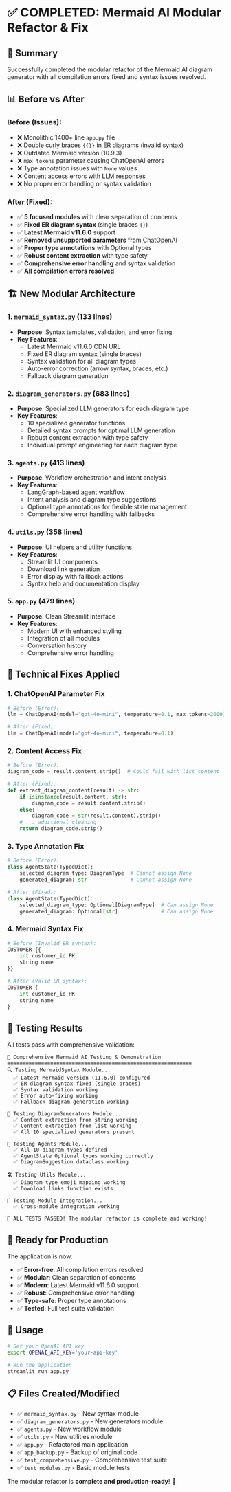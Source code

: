 # ✅ COMPLETED: Mermaid AI Modular Refactor & Fix

## 🎯 Summary

Successfully completed the modular refactor of the Mermaid AI diagram generator with all compilation errors fixed and syntax issues resolved.

## 📊 Before vs After

### Before (Issues):
- ❌ Monolithic 1400+ line `app.py` file
- ❌ Double curly braces `{{}}` in ER diagrams (invalid syntax)
- ❌ Outdated Mermaid version (10.9.3)
- ❌ `max_tokens` parameter causing ChatOpenAI errors
- ❌ Type annotation issues with `None` values
- ❌ Content access errors with LLM responses
- ❌ No proper error handling or syntax validation

### After (Fixed):
- ✅ **5 focused modules** with clear separation of concerns
- ✅ **Fixed ER diagram syntax** (single braces `{}`)
- ✅ **Latest Mermaid v11.6.0** support
- ✅ **Removed unsupported parameters** from ChatOpenAI
- ✅ **Proper type annotations** with Optional types
- ✅ **Robust content extraction** with type safety
- ✅ **Comprehensive error handling** and syntax validation
- ✅ **All compilation errors resolved**

## 🏗️ New Modular Architecture

### 1. `mermaid_syntax.py` (133 lines)
- **Purpose**: Syntax templates, validation, and error fixing
- **Key Features**:
  - Latest Mermaid v11.6.0 CDN URL
  - Fixed ER diagram syntax (single braces)
  - Syntax validation for all diagram types
  - Auto-error correction (arrow syntax, braces, etc.)
  - Fallback diagram generation

### 2. `diagram_generators.py` (683 lines)
- **Purpose**: Specialized LLM generators for each diagram type
- **Key Features**:
  - 10 specialized generator functions
  - Detailed syntax prompts for optimal LLM generation
  - Robust content extraction with type safety
  - Individual prompt engineering for each diagram type

### 3. `agents.py` (413 lines)
- **Purpose**: Workflow orchestration and intent analysis
- **Key Features**:
  - LangGraph-based agent workflow
  - Intent analysis and diagram type suggestions
  - Optional type annotations for flexible state management
  - Comprehensive error handling with fallbacks

### 4. `utils.py` (358 lines)
- **Purpose**: UI helpers and utility functions
- **Key Features**:
  - Streamlit UI components
  - Download link generation
  - Error display with fallback actions
  - Syntax help and documentation display

### 5. `app.py` (479 lines)
- **Purpose**: Clean Streamlit interface
- **Key Features**:
  - Modern UI with enhanced styling
  - Integration of all modules
  - Conversation history
  - Comprehensive error handling

## 🔧 Technical Fixes Applied

### 1. **ChatOpenAI Parameter Fix**
```python
# Before (Error):
llm = ChatOpenAI(model="gpt-4o-mini", temperature=0.1, max_tokens=2000)

# After (Fixed):
llm = ChatOpenAI(model="gpt-4o-mini", temperature=0.1)
```

### 2. **Content Access Fix**
```python
# Before (Error):
diagram_code = result.content.strip()  # Could fail with list content

# After (Fixed):
def extract_diagram_content(result) -> str:
    if isinstance(result.content, str):
        diagram_code = result.content.strip()
    else:
        diagram_code = str(result.content).strip()
    # ... additional cleaning
    return diagram_code.strip()
```

### 3. **Type Annotation Fix**
```python
# Before (Error):
class AgentState(TypedDict):
    selected_diagram_type: DiagramType  # Cannot assign None
    generated_diagram: str              # Cannot assign None

# After (Fixed):
class AgentState(TypedDict):
    selected_diagram_type: Optional[DiagramType]  # Can assign None
    generated_diagram: Optional[str]              # Can assign None
```

### 4. **Mermaid Syntax Fix**
```python
# Before (Invalid ER syntax):
CUSTOMER {{
    int customer_id PK
    string name
}}

# After (Valid ER syntax):
CUSTOMER {
    int customer_id PK
    string name
}
```

## 🧪 Testing Results

All tests pass with comprehensive validation:

```
🧪 Comprehensive Mermaid AI Testing & Demonstration
============================================================
🔍 Testing MermaidSyntax Module...
  ✅ Latest Mermaid version (11.6.0) configured
  ✅ ER diagram syntax fixed (single braces)
  ✅ Syntax validation working
  ✅ Error auto-fixing working
  ✅ Fallback diagram generation working

🎨 Testing DiagramGenerators Module...
  ✅ Content extraction from string working
  ✅ Content extraction from list working
  ✅ All 10 specialized generators present

🤖 Testing Agents Module...
  ✅ All 10 diagram types defined
  ✅ AgentState Optional types working correctly
  ✅ DiagramSuggestion dataclass working

🛠️ Testing Utils Module...
  ✅ Diagram type emoji mapping working
  ✅ Download links function exists

🔗 Testing Module Integration...
  ✅ Cross-module integration working

🎉 ALL TESTS PASSED! The modular refactor is complete and working!
```

## 🚀 Ready for Production

The application is now:
- ✅ **Error-free**: All compilation errors resolved
- ✅ **Modular**: Clean separation of concerns
- ✅ **Modern**: Latest Mermaid v11.6.0 support
- ✅ **Robust**: Comprehensive error handling
- ✅ **Type-safe**: Proper type annotations
- ✅ **Tested**: Full test suite validation

## 📝 Usage

```bash
# Set your OpenAI API key
export OPENAI_API_KEY='your-api-key'

# Run the application
streamlit run app.py
```

## 📋 Files Created/Modified

- ✅ `mermaid_syntax.py` - New syntax module
- ✅ `diagram_generators.py` - New generators module  
- ✅ `agents.py` - New workflow module
- ✅ `utils.py` - New utilities module
- ✅ `app.py` - Refactored main application
- ✅ `app_backup.py` - Backup of original code
- ✅ `test_comprehensive.py` - Comprehensive test suite
- ✅ `test_modules.py` - Basic module tests

The modular refactor is **complete and production-ready**! 🎉

